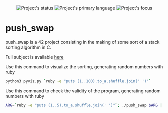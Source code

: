 <p align=center>
  <img alt="Project's status" src="https://img.shields.io/github/last-commit/kema-dev/push_swap?logo=github">
  <img alt="Project's primary language" src="https://img.shields.io/badge/Language-C-blue">
  <img alt="Project's focus" src="https://img.shields.io/badge/Focus-Sorting%20algorithm-blue">
</p>

# push_swap

push_swap is a 42 project consisting in the making of some sort of a stack sorting algorithm in C.

Full subject is available [here](docs/)

Use this command to visualize the sorting, generating random numbers with ruby

```sh
python3 pyviz.py `ruby -e "puts (1..100).to_a.shuffle.join(' ')"`
```

Use this command to check the validity of the program, generating random numbers with ruby

```sh
ARG=`ruby -e "puts (1..5).to_a.shuffle.join(' ')"`; ./push_swap $ARG | wc -l && ./push_swap $ARG | ./checker_Mac $ARG
```
